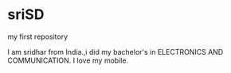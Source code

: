 # sriSD

my first repository

I am sridhar
 from India.,i did my bachelor's in ELECTRONICS AND COMMUNICATION.
 I love my mobile.
